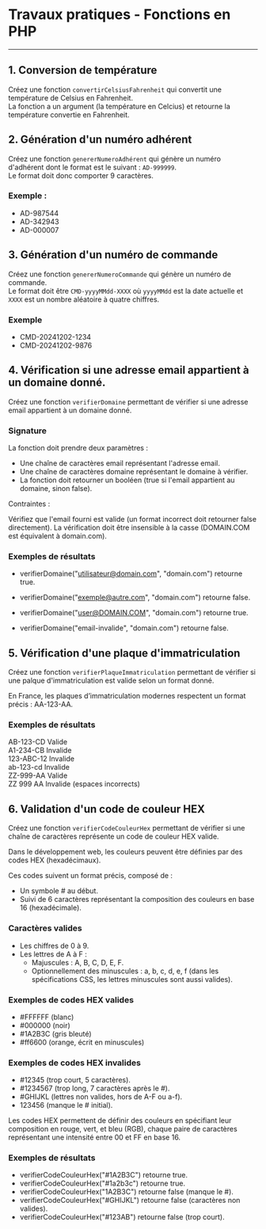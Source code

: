 # Travaux pratiques - Fonctions en PHP

---


## 1. Conversion de température
Créez une fonction `convertirCelsiusFahrenheit` qui convertit une température de Celsius en Fahrenheit.\
La fonction a un argument (la température en Celcius) et retourne la température convertie en Fahrenheit.

## 2. Génération d'un numéro adhérent
Créez une fonction `genererNumeroAdhérent` qui génère un numéro d'adhérent dont le format est le suivant : `AD-999999`. \
Le format doit donc comporter 9 caractères.  

### Exemple :
- AD-987544
- AD-342943
- AD-000007

## 3. Génération d'un numéro de commande
Créez une fonction `genererNumeroCommande` qui génère un numéro de commande. \
Le format doit être `CMD-yyyyMMdd-XXXX` où `yyyyMMdd` est la date actuelle et `XXXX` est un nombre aléatoire à quatre chiffres.

### Exemple
   
- CMD-20241202-1234
- CMD-20241202-9876

## 4. Vérification si une adresse email appartient à un domaine donné.
Créez une fonction `verifierDomaine` permettant de vérifier si une adresse email appartient à un domaine donné. 

### Signature

La fonction doit prendre deux paramètres :
- Une chaîne de caractères email représentant l'adresse email.
- Une chaîne de caractères domaine représentant le domaine à vérifier.
- La fonction doit retourner un booléen (true si l'email appartient au domaine, sinon false).

Contraintes :

Vérifiez que l'email fourni est valide (un format incorrect doit retourner false directement).
La vérification doit être insensible à la casse (DOMAIN.COM est équivalent à domain.com).

### Exemples de résultats

- verifierDomaine("utilisateur@domain.com", "domain.com") retourne true.

- verifierDomaine("exemple@autre.com", "domain.com") retourne false.

- verifierDomaine("user@DOMAIN.COM", "domain.com") retourne true.

- verifierDomaine("email-invalide", "domain.com") retourne false.

## 5. Vérification d'une plaque d'immatriculation

Créez une fonction `verifierPlaqueImmatriculation` permettant de vérifier si une palque d'immatriculation est valide selon un format donné.

En France, les plaques d’immatriculation modernes respectent un format précis : AA-123-AA.

### Exemples de résultats

AB-123-CD	Valide   
A1-234-CB	Invalide   
123-ABC-12	Invalide   
ab-123-cd	Invalide   
ZZ-999-AA	Valide   
ZZ 999 AA	Invalide (espaces incorrects)   

## 6. Validation d'un code de couleur HEX
Créez une fonction `verifierCodeCouleurHex` permettant de vérifier si une chaîne de caractères représente un code de couleur HEX valide.

Dans le développement web, les couleurs peuvent être définies par des codes HEX (hexadécimaux). 

Ces codes suivent un format précis, composé de :

- Un symbole # au début.
- Suivi de 6 caractères représentant la composition des couleurs en base 16 (hexadécimale).

### Caractères valides
- Les chiffres de 0 à 9.
- Les lettres de A à F :
    - Majuscules : A, B, C, D, E, F.
    - Optionnellement des minuscules : a, b, c, d, e, f (dans les spécifications CSS, les lettres minuscules sont aussi valides).

### Exemples de codes HEX valides

- #FFFFFF (blanc)   
- #000000 (noir)   
- #1A2B3C (gris bleuté)   
- #ff6600 (orange, écrit en minuscules)   

### Exemples de codes HEX invalides

- #12345 (trop court, 5 caractères).   
- #1234567 (trop long, 7 caractères après le #).   
- #GHIJKL (lettres non valides, hors de A-F ou a-f).   
- 123456 (manque le # initial).   

Les codes HEX permettent de définir des couleurs en spécifiant leur composition en rouge, vert, et bleu (RGB), chaque paire de caractères représentant une intensité entre 00 et FF en base 16.

### Exemples de résultats

- verifierCodeCouleurHex("#1A2B3C") retourne true.
- verifierCodeCouleurHex("#1a2b3c") retourne true.
- verifierCodeCouleurHex("1A2B3C") retourne false (manque le #).
- verifierCodeCouleurHex("#GHIJKL") retourne false (caractères non valides).
- verifierCodeCouleurHex("#123AB") retourne false (trop court).













